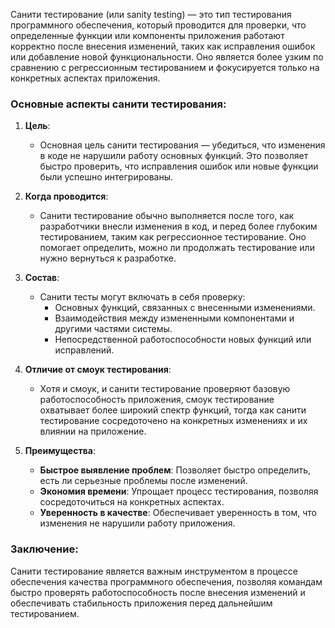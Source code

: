 Санити тестирование (или sanity testing) — это тип тестирования программного обеспечения, который проводится для проверки, что определенные функции или компоненты приложения работают корректно после внесения изменений, таких как исправления ошибок или добавление новой функциональности. Оно является более узким по сравнению с регрессионным тестированием и фокусируется только на конкретных аспектах приложения.

### Основные аспекты санити тестирования:

1. **Цель**:
   - Основная цель санити тестирования — убедиться, что изменения в коде не нарушили работу основных функций. Это позволяет быстро проверить, что исправления ошибок или новые функции были успешно интегрированы.

2. **Когда проводится**:
   - Санити тестирование обычно выполняется после того, как разработчики внесли изменения в код, и перед более глубоким тестированием, таким как регрессионное тестирование. Оно помогает определить, можно ли продолжать тестирование или нужно вернуться к разработке.

3. **Состав**:
   - Санити тесты могут включать в себя проверку:
     - Основных функций, связанных с внесенными изменениями.
     - Взаимодействия между измененными компонентами и другими частями системы.
     - Непосредственной работоспособности новых функций или исправлений.

4. **Отличие от смоук тестирования**:
   - Хотя и смоук, и санити тестирование проверяют базовую работоспособность приложения, смоук тестирование охватывает более широкий спектр функций, тогда как санити тестирование сосредоточено на конкретных изменениях и их влиянии на приложение.

5. **Преимущества**:
   - **Быстрое выявление проблем**: Позволяет быстро определить, есть ли серьезные проблемы после изменений.
   - **Экономия времени**: Упрощает процесс тестирования, позволяя сосредоточиться на конкретных аспектах.
   - **Уверенность в качестве**: Обеспечивает уверенность в том, что изменения не нарушили работу приложения.

### Заключение:

Санити тестирование является важным инструментом в процессе обеспечения качества программного обеспечения, позволяя командам быстро проверять работоспособность после внесения изменений и обеспечивать стабильность приложения перед дальнейшим тестированием.